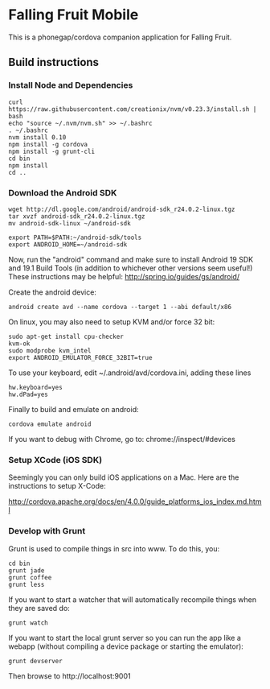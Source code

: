 Falling Fruit Mobile
====================

This is a phonegap/cordova companion application for Falling Fruit.

## Build instructions

### Install Node and Dependencies

```
curl https://raw.githubusercontent.com/creationix/nvm/v0.23.3/install.sh | bash
echo "source ~/.nvm/nvm.sh" >> ~/.bashrc
. ~/.bashrc
nvm install 0.10
npm install -g cordova
npm install -g grunt-cli
cd bin
npm install
cd ..
```

### Download the Android SDK

```
wget http://dl.google.com/android/android-sdk_r24.0.2-linux.tgz
tar xvzf android-sdk_r24.0.2-linux.tgz
mv android-sdk-linux ~/android-sdk

export PATH=$PATH:~/android-sdk/tools 
export ANDROID_HOME=~/android-sdk
```

Now, run the "android" command and make sure to install Android 19 SDK and 19.1 Build Tools (in addition to whichever other versions seem useful!)
These instructions may be helpful: http://spring.io/guides/gs/android/

Create the android device:

```
android create avd --name cordova --target 1 --abi default/x86
```

On linux, you may also need to setup KVM and/or force 32 bit:

```
sudo apt-get install cpu-checker
kvm-ok
sudo modprobe kvm_intel
export ANDROID_EMULATOR_FORCE_32BIT=true
```

To use your keyboard, edit ~/.android/avd/cordova.ini, adding these lines

```
hw.keyboard=yes
hw.dPad=yes
```

Finally to build and emulate on android:

```
cordova emulate android
```

If you want to debug with Chrome, go to: chrome://inspect/#devices

### Setup XCode (iOS SDK)

Seemingly you can only build iOS applications on a Mac. Here are the instructions to setup X-Code:

http://cordova.apache.org/docs/en/4.0.0/guide_platforms_ios_index.md.html

### Develop with Grunt

Grunt is used to compile things in src into www. To do this, you:

```
cd bin
grunt jade
grunt coffee
grunt less
```

If you want to start a watcher that will automatically recompile things when they are saved do:

```
grunt watch
```

If you want to start the local grunt server so you can run the app like a webapp (without compiling a device package or starting the emulator):

```
grunt devserver
```

Then browse to http://localhost:9001